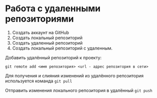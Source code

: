 # Работа с удаленными репозиториями

1. Создать аккаунт на GitHub
2. Создать локальный репозиторий
3. Создать удаленный репозиторий
4. Создать локальный репозиторий с удаленным.

Добавить удалённый репозиторий к проекту:
```
git remote add <имя репозитория> <url - адрес репозитория в сети>
```
Для получения и слияния изменений из удалённого репозитория используется команда `git pull`

Отправить  изменения локального репозитория в удалённый `git push`
